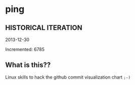 # ping

## HISTORICAL ITERATION
2013-12-30

Incremented: 6785

## What is this?? 
Linux skills to hack the github commit visualization chart `;-)`
